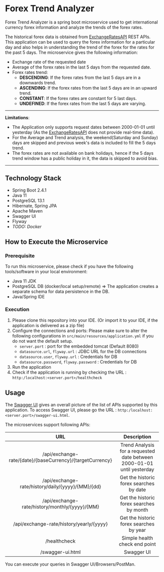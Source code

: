 # Forex Trend Analyzer
Forex Trend Analyzer is a spring boot microservice used to get international currency forex information and analyze the
trends of the forex rates.

The historical forex data is obtained from [ExchangeRatesAPI](https://exchangeratesapi.io/) REST APIs.
This application can be used to query the forex information for a particular day and also helps in understanding the trend of the forex for the rates for the past 5 days. The microservice gives the following information:
- Exchange rate of the requested date
- Average of the forex rates in the last 5 days from the requested date.
- Forex rates trend:
    - **DESCENDING**: If the forex rates from the last 5 days are in a downwards trend.
    - **ASCENDING**: If the forex rates from the last 5 days are in an upward trend.
    - **CONSTANT**: If the forex rates are constant for 5 last days.
    - **UNDEFINED**: If the forex rates from the last 5 days are varying.
---
**Limitations**:
- The Application only supports request dates between 2000-01-01 until yesterday (As the [ExchangeRatesAPI](https://exchangeratesapi.io/) does not provide real-time data).
- For the Average and Trend analysis, the weekend(Saturday and Sunday) days are skipped and previous week's data is included to fill the 5 days trend.
- The forex rates are not available on bank holidays, hence if the 5 days trend window has a public holiday in it, the data is skipped to avoid bias.
---
## Technology Stack
- Spring Boot 2.4.1
- Java 11
- PostgreSQL 13.1
- Hibernate, Spring JPA
- Apache Maven
- Swagger UI
- Flyway
- *TODO: Docker*



## How to Execute the Microservice
### Prerequisite
To run this microservice, please check if you have the following tools/software in your local environment:
- Java 11 JDK
- PostgreSQL DB (docker/local setup/remote) => The application creates a separate schema for data persistence in the DB.
- Java/Spring IDE
### Execution
1. Please clone this repository into your IDE. (Or import it to your IDE, if the application is delivered as a zip file)
2. Configure the connections and ports:
   Please make sure to alter the following configurations in `src/main/resources/application.yml` if you do not want the default setup.
    - `server.port` : port for the embedded tomcat (Default 8080)
    - `datasource.url`, `flyway.url` : JDBC URL for the DB connections
    - `datasource.user`, `flyway.url` : Credentials for DB
    - `datasource.password`, `flyway.password` : Credentials for DB
3. Run the application
4. Check if the application is running by checking the URL : `http:/localhost:<server.port>/healthcheck`

## Usage
The [Swagger UI](https://swagger.io/tools/swagger-ui/) gives an overall picture of the list of APIs supported by this application. To access Swagger UI, please
go the URL : `http:/localhost:<server.port>/swagger-ui.html`.

The microservices support following APIs:

|                            URL                            |                               Description                              |
|:---------------------------------------------------------:|:----------------------------------------------------------------------:|
| /api/exchange-rate/{date}/{baseCurrency}/{targetCurrency} | Trend Analysis for a requested date between 2000-01-01 until yesterday |
| /api/exchange-rate/history/daily/{yyyy}/{MM}/{dd}         | Get the historic forex searches by date                                |
| /api/exchange-rate/history/monthly/{yyyy}/{MM}            | Get the historic forex searches by month                               |
| /api/exchange-rate/history/yearly/{yyyy}                  | Get the historic forex searches by year                                |
| /healthcheck                                              | Simple health check end point                                          |
| /swagger-ui.html                                          | Swagger UI                                                             |

You can execute your queries in Swagger UI/Browsers/PostMan.

  

